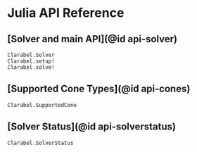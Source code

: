 # Julia API Reference

## [Solver and main API](@id api-solver)

```@docs
Clarabel.Solver
Clarabel.setup!
Clarabel.solve!
```

## [Supported Cone Types](@id api-cones)

```@docs
Clarabel.SupportedCone
```

## [Solver Status](@id api-solverstatus)

```@docs
Clarabel.SolverStatus
```
